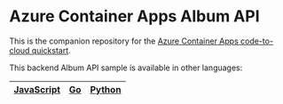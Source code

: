 # Azure Container Apps Album API

This is the companion repository for the [Azure Container Apps code-to-cloud quickstart](https://docs.microsoft.com/en-us/azure/container-apps/quickstart-code-to-cloud?tabs=bash%2Ccsharp&pivots=acr-remote).

This backend Album API sample is available in other languages:

| [JavaScript](https://github.com/azure-samples/containerapps-albumapi-javascript) | [Go](https://github.com/azure-samples/containerapps-albumapi-go) | [Python](https://github.com/azure-samples/containerapps-albumapi-python) |
| -------------------------------------------------------------------------------- | ---------------------------------------------------------------- | ------------------------------------------------------------------------ |
